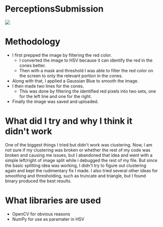# PerceptionsSubmission
![](https://github.com/rakeshvel/PerceptionsSubmission/blob/main/answer.png)
# Methodology

* I first prepped the image by filtering the red color.
  * I converted the image to HSV because it can identify the red in the cones better.
  * Then with a mask and threshold I was able to filter the red color on the screen to only the relevant portion in the cones.
* Along with that, I applied a Gaussian Blue to smooth the image.
* I then made two lines for the cones.
  * This was done by filtering the identified red pixels into two sets, one for the left line and one for the right.
* Finally the image was saved and uploaded.

# What did I try and why I think it didn't work

One of the biggest things I tried but didn't work was clustering. Now, I am not sure if my clustering was broken or whether the rest of my code was broken and causing me issues, but I abandoned that idea and went with a simple left/right of image split while i debugged the rest of my file. But since the basic splitting idea was working, I didn't try to figure out clustering again and kept the rudimentary fix I made. I also tried several other ideas for smoothing and thresholding, such as truncate and triangle, but I found binary produced the best results.

# What libraries are used

* OpenCV for obvious reasons
* NumPy for use as paramater in HSV
